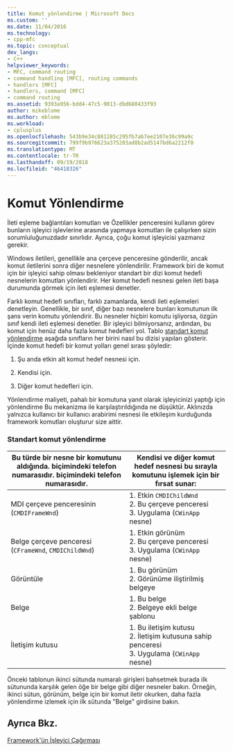 ```yaml
---
title: Komut yönlendirme | Microsoft Docs
ms.custom: ''
ms.date: 11/04/2016
ms.technology:
- cpp-mfc
ms.topic: conceptual
dev_langs:
- C++
helpviewer_keywords:
- MFC, command routing
- command handling [MFC], routing commands
- handlers [MFC]
- handlers, command [MFC]
- command routing
ms.assetid: 9393a956-bdd4-47c5-9013-dbd680433f93
author: mikeblome
ms.author: mblome
ms.workload:
- cplusplus
ms.openlocfilehash: 543b9e34c881285c295fb7ab7ee2107e36c99a9c
ms.sourcegitcommit: 799f9b976623a375203ad8b2ad5147bd6a2212f0
ms.translationtype: MT
ms.contentlocale: tr-TR
ms.lasthandoff: 09/19/2018
ms.locfileid: "46418326"
---
```

# <a name="command-routing"></a>Komut Yönlendirme

İleti eşleme bağlantıları komutları ve Özellikler penceresini kullanın görev bunların işleyici işlevlerine arasında yapmaya komutları ile çalışırken sizin sorumluluğunuzdadır sınırlıdır. Ayrıca, çoğu komut işleyicisi yazmanız gerekir.

Windows iletileri, genellikle ana çerçeve penceresine gönderilir, ancak komut iletilerini sonra diğer nesnelere yönlendirilir. Framework biri de komut için bir işleyici sahip olması bekleniyor standart bir dizi komut hedefi nesnelerin komutları yönlendirir. Her komut hedefi nesnesi gelen ileti başa durumunda görmek için ileti eşlemesi denetler.

Farklı komut hedefi sınıfları, farklı zamanlarda, kendi ileti eşlemeleri denetleyin. Genellikle, bir sınıf, diğer bazı nesnelere bunları komutunun ilk şans verin komutu yönlendirir. Bu nesneler hiçbiri komutu işliyorsa, özgün sınıf kendi ileti eşlemesi denetler. Bir işleyici bilmiyorsanız, ardından, bu komut için henüz daha fazla komut hedefleri yol. Tablo [standart komut yönlendirme](#_core_standard_command_route) aşağıda sınıfların her birini nasıl bu dizisi yapıları gösterir. İçinde komut hedefi bir komut yolları genel sırası şöyledir:

1. Şu anda etkin alt komut hedef nesnesi için.

1. Kendisi için.

1. Diğer komut hedefleri için.

Yönlendirme maliyeti, pahalı bir komutuna yanıt olarak işleyicinizi yaptığı için yönlendirme Bu mekanizma ile karşılaştırıldığında ne düşüktür. Aklınızda yalnızca kullanıcı bir kullanıcı arabirimi nesnesi ile etkileşim kurduğunda framework komutları oluşturur size aittir.

### <a name="_core_standard_command_route"></a> Standart komut yönlendirme

|Bu türde bir nesne bir komutunu aldığında. biçimindeki telefon numarasıdır. biçimindeki telefon numarasıdır.|Kendisi ve diğer komut hedef nesnesi bu sırayla komutunu işlemek için bir fırsat sunar:|
|----------------------------------------------------------|-----------------------------------------------------------------------------------------------------|
|MDI çerçeve penceresinin (`CMDIFrameWnd`)|1.  Etkin `CMDIChildWnd`<br />2.  Bu çerçeve penceresi<br />3.  Uygulama (`CWinApp` nesne)|
|Belge çerçeve penceresi (`CFrameWnd`, `CMDIChildWnd`)|1.  Etkin görünüm<br />2.  Bu çerçeve penceresi<br />3.  Uygulama (`CWinApp` nesne)|
|Görüntüle|1.  Bu görünüm<br />2.  Görünüme iliştirilmiş belgeye|
|Belge|1.  Bu belge<br />2.  Belgeye ekli belge şablonu|
|İletişim kutusu|1.  Bu iletişim kutusu<br />2.  İletişim kutusuna sahip penceresi<br />3.  Uygulama (`CWinApp` nesne)|

Önceki tablonun ikinci sütunda numaralı girişleri bahsetmek burada ilk sütununda karşılık gelen öğe bir belge gibi diğer nesneler bakın. Örneğin, ikinci sütun, görünüm, belge için bir komut iletir okurken, daha fazla yönlendirme izlemek için ilk sütunda "Belge" girdisine bakın.

## <a name="see-also"></a>Ayrıca Bkz.

[Framework'ün İşleyici Çağırması](../mfc/how-the-framework-calls-a-handler.md)

